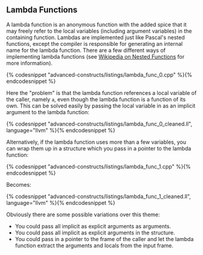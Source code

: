 ## Lambda Functions

A lambda function is an anonymous function with the added spice that it may
freely refer to the local variables (including argument variables) in the
containing function.  Lambdas are implemented just like Pascal's nested
functions, except the compiler is responsible for generating an internal name
for the lambda function.  There are a few different ways of implementing lambda
functions (see [Wikipedia on Nested
Functions](en.wikipedia.org/wiki/Nested_function) for more information).

{% codesnippet "advanced-constructs/listings/lambda_func_0.cpp" %}{% endcodesnippet %}

Here the "problem" is that the lambda function references a local variable of
the caller, namely `a`, even though the lambda function is a function of its
own.  This can be solved easily by passing the local variable in as an implicit
argument to the lambda function:

{% codesnippet "advanced-constructs/listings/lambda_func_0_cleaned.ll", language="llvm" %}{% endcodesnippet %}

Alternatively, if the lambda function uses more than a few variables, you can
wrap them up in a structure which you pass in a pointer to the lambda function:

{% codesnippet "advanced-constructs/listings/lambda_func_1.cpp" %}{% endcodesnippet %}

Becomes:

{% codesnippet "advanced-constructs/listings/lambda_func_1_cleaned.ll", language="llvm" %}{% endcodesnippet %}

Obviously there are some possible variations over this theme:

- You could pass all implicit as explicit arguments as arguments.
- You could pass all implicit as explicit arguments in the structure.
- You could pass in a pointer to the frame of the caller and let the lambda
  function extract the arguments and locals from the input frame.
